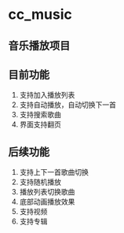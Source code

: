 # cc_music

## 音乐播放项目

## 目前功能
1. 支持加入播放列表
2. 支持自动播放，自动切换下一首
3. 支持搜索歌曲
4. 界面支持翻页

## 后续功能
1. 支持上下一首歌曲切换
2. 支持随机播放
3. 播放列表切换歌曲
4. 底部动画播放效果
5. 支持视频
6. 支持专辑


